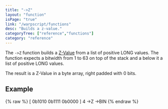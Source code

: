 ```yaml
---
title: "->Z"
layout: "function"
isPage: "true"
link: "/warpscript/functions"
desc: "Builds a z-value."
categoryTree: ["reference","functions"]
category: "reference"
---
```

 
The `->Z` function builds a [Z-Value](https://en.wikipedia.org/wiki/Z-order_curve) from a list of positive LONG values. The function expects a bitwidth from 1 to 63 on top of the stack and a below it a list of positive LONG values.

The result is a Z-Value in a byte array, right padded with 0 bits.

## Example ##

{% raw %}
<warp10-warpscript-widget backend="{{backend}}"  exec-endpoint="{{execEndpoint}}">[ 0b1010 0b1111 0b0000 ] 4 ->Z
->BIN
</warp10-warpscript-widget>
{% endraw %}        
